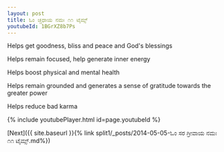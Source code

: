 ```yaml
---
layout: post
title: ಓಂ ಚ್ಚಧಾಯ ನಮಃ ೧೧ ಟೈಮ್ಸ್
youtubeId: 1BGrXZ8b7Ps
---
```

 
 
Helps get goodness, bliss and peace and God's blessings
 
Helps remain focused, help generate inner energy 
 
Helps boost physical and mental health 
 
Helps remain grounded and generates a sense of gratitude towards the greater power 
 
Helps reduce bad karma
 
 
 
 


{% include youtubePlayer.html id=page.youtubeId %}
 
[Next]({{ site.baseurl }}{% link  split1/_posts/2014-05-05-ಓಂ ಸರ ಗ್ರೀವಾಯ ನಮಃ ೧೧ ಟೈಮ್ಸ್.md%})
 

